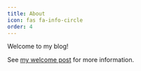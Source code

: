 ```yaml
---
title: About
icon: fas fa-info-circle
order: 4
---
```


Welcome to my blog!

See <a href="/posts/Welcome">my welcome post</a> for more information.